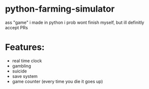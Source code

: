 # python-farming-simulator
ass "game" i made in python i prob wont finish myself, but ill definitly accept PRs
# Features:
- real time clock
- gambling
- suicide
- save system
- game counter (every time you die it goes up)
